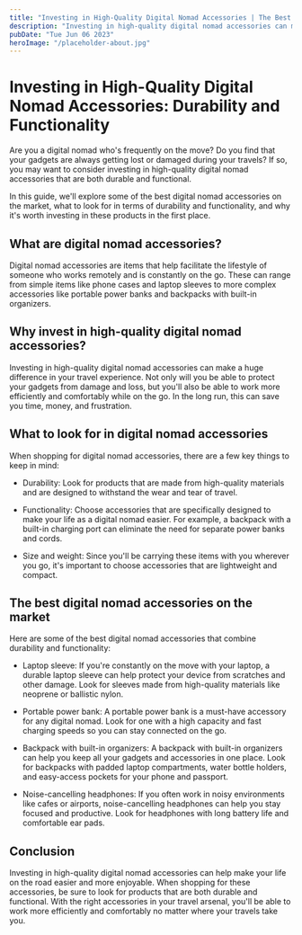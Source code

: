 ```yaml
---
title: "Investing in High-Quality Digital Nomad Accessories | The Best Products for Digital Nomads"
description: "Investing in high-quality digital nomad accessories can make your life on the road easier and more enjoyable. Discover the best products for digital nomads in this comprehensive guide."
pubDate: "Tue Jun 06 2023"
heroImage: "/placeholder-about.jpg"
---
```


# Investing in High-Quality Digital Nomad Accessories: Durability and Functionality


Are you a digital nomad who&#39;s frequently on the move? Do you find that your gadgets are always getting lost or damaged during your travels? If so, you may want to consider investing in high-quality digital nomad accessories that are both durable and functional. 

In this guide, we&#39;ll explore some of the best digital nomad accessories on the market, what to look for in terms of durability and functionality, and why it&#39;s worth investing in these products in the first place. 

## What are digital nomad accessories?

Digital nomad accessories are items that help facilitate the lifestyle of someone who works remotely and is constantly on the go. These can range from simple items like phone cases and laptop sleeves to more complex accessories like portable power banks and backpacks with built-in organizers. 

## Why invest in high-quality digital nomad accessories?

Investing in high-quality digital nomad accessories can make a huge difference in your travel experience. Not only will you be able to protect your gadgets from damage and loss, but you&#39;ll also be able to work more efficiently and comfortably while on the go. In the long run, this can save you time, money, and frustration. 

## What to look for in digital nomad accessories

When shopping for digital nomad accessories, there are a few key things to keep in mind:

- Durability: Look for products that are made from high-quality materials and are designed to withstand the wear and tear of travel.

- Functionality: Choose accessories that are specifically designed to make your life as a digital nomad easier. For example, a backpack with a built-in charging port can eliminate the need for separate power banks and cords.

- Size and weight: Since you&#39;ll be carrying these items with you wherever you go, it&#39;s important to choose accessories that are lightweight and compact.

## The best digital nomad accessories on the market

Here are some of the best digital nomad accessories that combine durability and functionality:

- Laptop sleeve: If you&#39;re constantly on the move with your laptop, a durable laptop sleeve can help protect your device from scratches and other damage. Look for sleeves made from high-quality materials like neoprene or ballistic nylon.

- Portable power bank: A portable power bank is a must-have accessory for any digital nomad. Look for one with a high capacity and fast charging speeds so you can stay connected on the go.

- Backpack with built-in organizers: A backpack with built-in organizers can help you keep all your gadgets and accessories in one place. Look for backpacks with padded laptop compartments, water bottle holders, and easy-access pockets for your phone and passport.

- Noise-cancelling headphones: If you often work in noisy environments like cafes or airports, noise-cancelling headphones can help you stay focused and productive. Look for headphones with long battery life and comfortable ear pads.

## Conclusion

Investing in high-quality digital nomad accessories can help make your life on the road easier and more enjoyable. When shopping for these accessories, be sure to look for products that are both durable and functional. With the right accessories in your travel arsenal, you&#39;ll be able to work more efficiently and comfortably no matter where your travels take you.